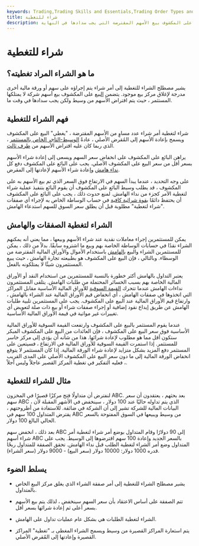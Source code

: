 ```yaml
---
keywords: Trading,Trading Skills and Essentials,Trading Order Types and Processes,Trading Skills,Trading Orders
title: شراء للتغطية
description: الشراء للتغطية عبارة عن صفقة تهدف إلى إغلاق مركز بيع موجود. تتضمن المبيعات على المكشوف بيع الأسهم المقترضة التي يجب سدادها في النهاية.
---
```


# شراء للتغطية
## ما هو الشراء المراد تغطيته؟

يشير مصطلح الشراء للتغطية إلى أمر شراء يتم إجراؤه على سهم أو ورقة مالية أخرى مدرجة لإغلاق مركز بيع موجود. يتضمن [البيع](/shortsale) على المكشوف بيع أسهم شركة لا يمتلكها المستثمر ، حيث يتم اقتراض الأسهم من وسيط ولكن يجب سدادها في وقت ما.

## فهم الشراء للتغطية

شراء لتغطية أمر شراء عدد مساوٍ من الأسهم المقترضة ، "يغطي" البيع على المكشوف ويسمح بإعادة الأسهم إلى المُقرض الأصلي ، عادةً [الوسيط-التاجر الخاص بالمستثمر](/broker-dealer) ، الذي ربما كان عليه اقتراض الأسهم من [طرف ثالث](/third-party).

يراهن البائع على المكشوف على انخفاض سعر السهم ويسعى إلى إعادة شراء الأسهم بسعر أقل من سعر البيع على المكشوف الأصلي. يجب على البائع على المكشوف دفع كل [نداء هامش](/margincall) وإعادة شراء الأسهم لإعادتها إلى المقرض.

على وجه التحديد ، عندما يبدأ السهم في الارتفاع فوق السعر الذي تم بيع الأسهم به على المكشوف ، قد يطلب وسيط البائع على المكشوف أن يقوم البائع بتنفيذ عملية شراء لتغطية الأمر كجزء من نداء الهامش. لمنع حدوث ذلك ، يجب على البائع على المكشوف أن يحتفظ دائمًا [بقوة شرائية كافية](/buyingpower) في حساب الوساطة الخاص به لإجراء أي صفقات "شراء لتغطية" مطلوبة قبل أن يطلق سعر السوق للسهم استدعاء الهامش.

## الشراء لتغطية الصفقات والهامش

يمكن للمستثمرين إجراء معاملات نقدية عند شراء الأسهم وبيعها ، مما يعني أنه يمكنهم الشراء نقدًا في حسابات الوساطة الخاصة بهم وبيع ما اشتروه سابقًا. بدلاً من ذلك ، يمكن للمستثمرين الشراء والبيع [بالهامش](/margin) باستخدام الأموال والأوراق المالية المقترضة من الوسطاء. وبالتالي ، فإن البيع على المكشوف هو بطبيعته تجارة الهامش ، حيث يبيع المستثمرون شيئًا لا يمتلكونه بالفعل.

يعتبر التداول بالهامش أكثر خطورة بالنسبة للمستثمرين من استخدام النقد أو الأوراق المالية الخاصة بهم بسبب الخسائر المحتملة من طلبات الهامش. يتلقى المستثمرون نداءات الهامش عندما تتحرك [القيمة السوقية](/marketvalue) للأوراق المالية الأساسية مقابل المراكز التي اتخذوها في صفقات الهامش ، أي انخفاض قيم الأوراق المالية عند الشراء بالهامش ، وارتفاع قيم الأوراق المالية عند البيع على المكشوف. يجب على المستثمرين تلبية طلبات الهامش عن طريق إيداع نقود إضافية أو إجراء صفقات شراء أو بيع ذات صلة لتعويض أي تغييرات غير مواتية في قيمة الأوراق المالية الأساسية.

عندما يقوم المستثمر بالبيع على المكشوف وارتفعت القيمة السوقية للأوراق المالية الأساسية فوق سعر البيع على المكشوف ، فإن العائدات من البيع على المكشوف المبكر ستكون أقل مما هو مطلوب لإعادة شرائها. هذا من شأنه أن يؤدي إلى مركز خاسر للمستثمر. إذا استمرت القيمة السوقية للأوراق المالية في الارتفاع ، فسيتعين على المستثمر دفع المزيد بشكل متزايد لإعادة شراء الورقة المالية. إذا كان المستثمر لا يتوقع انخفاض الورقة المالية إلى ما دون سعر البيع على المكشوف الأصلي على المدى القريب ، فعليه التفكير في تغطية المركز القصير عاجلاً وليس آجلاً.

## مثال للشراء للتغطية

لنفترض أن متداولًا فتح مركزًا قصيرًا في المخزون ABC. بعد بحثهم ، يعتقدون أن سعر سهم ABC ، الذي يتم تداوله حاليًا عند 100 دولار ، سينخفض في الأشهر المقبلة لأن البيانات المالية للشركة تشير إلى أن الشركة في ضائقة. للاستفادة من أطروحتهم ، يقترض المتداول 100 سهم في ABC من وسيط ويبيعها في السوق المفتوحة بالسعر الحالي البالغ 100 دولار.

بعد ذلك ، انخفض سهم ABC إلى 90 دولارًا وقام المتداول بوضع أمر شراء لتغطية أمر شراء أسهم ABC بالسعر الجديد وإعادة 100 سهم اقترضوها إلى الوسيط. يجب على المتداول وضع أمر الشراء لتغطية الطلب قبل نداء الهامش. تحقق الصفقة للمتداول ربحًا قدره 1000 دولار: 10000 دولار (سعر البيع) - 9000 دولار (سعر الشراء).

## يسلط الضوء

- يشير مصطلح الشراء للتغطية إلى أمر صفقة الشراء الذي يغلق مركز البيع الخاص بالمتداول.

- تتم الصفقة على أساس الاعتقاد بأن سعر السهم سينخفض ، لذلك يتم بيع الأسهم بسعر أعلى ثم إعادة شرائها بسعر أقل.

- الشراء لتغطية الطلبات هي بشكل عام عمليات تداول على الهامش.

- يتم استعارة المراكز القصيرة من وسيط ويسمح الشراء المغطى بـ "تغطية" المراكز القصيرة وإعادتها إلى المُقرض الأصلي.

